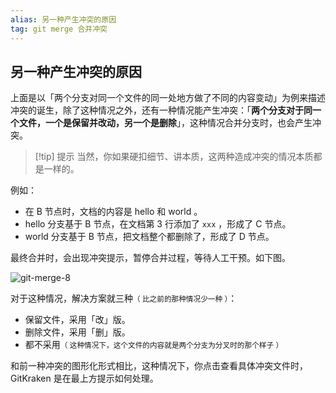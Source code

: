 ```yaml
---
alias: 另一种产生冲突的原因
tag: git merge 合并冲突
---
```


## 另一种产生冲突的原因

上面是以「两个分支对同一个文件的同一处地方做了不同的内容变动」为例来描述冲突的诞生，除了这种情况之外，还有一种情况能产生冲突：「**两个分支对于同一个文件，一个是保留并改动，另一个是删除**」，这种情况合并分支时，也会产生冲突。

> [!tip] 提示
> 当然，你如果硬扣细节、讲本质，这两种造成冲突的情况本质都是一样的。

例如：

- 在 B 节点时，文档的内容是 hello 和 world 。
- hello 分支基于 B 节点，在文档第 3 行添加了 `xxx` ，形成了 C 节点。
- world 分支基于 B 节点，把文档整个都删除了，形成了 D 节点。

最终合并时，会出现冲突提示，暂停合并过程，等待人工干预。如下图。

![git-merge-8](https://woniumd.oss-cn-hangzhou.aliyuncs.com/java/hemiao/20220627164323.png)

对于这种情况，解决方案就三种<small>（ 比之前的那种情况少一种 ）</small>：

- 保留文件，采用「改」版。
- 删除文件，采用「删」版。
- 都不采用<small>（ 这种情况下，这个文件的内容就是两个分支为分叉时的那个样子 ）</small>

和前一种冲突的图形化形式相比，这种情况下，你点击查看具体冲突文件时，GitKraken 是在最上方提示如何处理。
